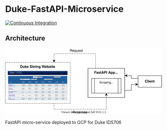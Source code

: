 # Duke-FastAPI-Microservice
[![Continuous Integration](https://github.com/moritzwilksch/Duke-FastAPI-Microservice/actions/workflows/main.yml/badge.svg)](https://github.com/moritzwilksch/Duke-FastAPI-Microservice/actions/workflows/main.yml)  

## Architecture
![](architecture_diag.svg)  

FastAPI micro-service deployed to GCP for Duke IDS706
